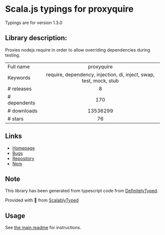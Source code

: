 
# Scala.js typings for proxyquire

Typings are for version 1.3.0

## Library description:
Proxies nodejs require in order to allow overriding dependencies during testing.

|                    |                 |
| ------------------ | :-------------: |
| Full name          | proxyquire |
| Keywords           | require, dependency, injection, di, inject, swap, test, mock, stub |
| # releases         | 8 |
| # dependents       | 170 |
| # downloads        | 13536299 |
| # stars            | 76 |

## Links
- [Homepage](https://github.com/thlorenz/proxyquire#readme)
- [Bugs](https://github.com/thlorenz/proxyquire/issues)
- [Repository](https://github.com/thlorenz/proxyquire)
- [Npm](https://www.npmjs.com/package/proxyquire)
    


## Note
This library has been generated from typescript code from [DefinitelyTyped](https://definitelytyped.org).

Provided with :purple_heart: from [ScalablyTyped](https://github.com/oyvindberg/ScalablyTyped)

## Usage
See [the main readme](../../readme.md) for instructions.


